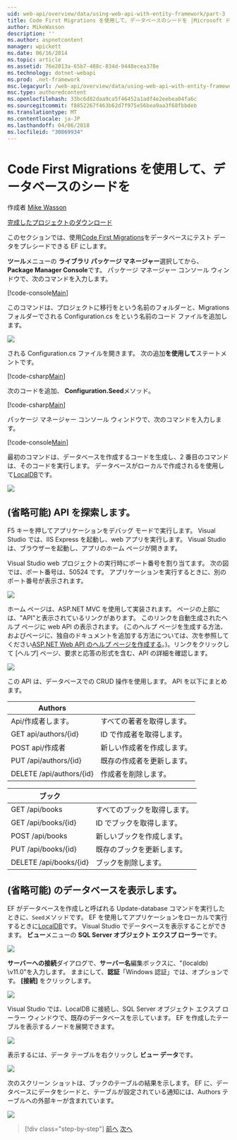 ```yaml
---
uid: web-api/overview/data/using-web-api-with-entity-framework/part-3
title: Code First Migrations を使用して、データベースのシードを |Microsoft ドキュメント
author: MikeWasson
description: ''
ms.author: aspnetcontent
manager: wpickett
ms.date: 06/16/2014
ms.topic: article
ms.assetid: 76e2013a-65b7-488c-834d-9448ecea378e
ms.technology: dotnet-webapi
ms.prod: .net-framework
msc.legacyurl: /web-api/overview/data/using-web-api-with-entity-framework/part-3
msc.type: authoredcontent
ms.openlocfilehash: 33bc6d82daa9ca5f46452a1adf4e2eebea04fa6c
ms.sourcegitcommit: f8852267f463b62d7f975e56bea9aa3f68fbbdeb
ms.translationtype: MT
ms.contentlocale: ja-JP
ms.lasthandoff: 04/06/2018
ms.locfileid: "30869934"
---
```

<a name="use-code-first-migrations-to-seed-the-database"></a>Code First Migrations を使用して、データベースのシードを
====================
作成者 [Mike Wasson](https://github.com/MikeWasson)

[完成したプロジェクトのダウンロード](https://github.com/MikeWasson/BookService)

このセクションでは、使用[Code First Migrations](https://msdn.microsoft.com/data/jj591621)をデータベースにテスト データをプレシードできる EF にします。

**ツール**メニューの **ライブラリ パッケージ マネージャー**選択してから、 **Package Manager Console**です。 パッケージ マネージャー コンソール ウィンドウで、次のコマンドを入力します。

[!code-console[Main](part-3/samples/sample1.cmd)]

このコマンドは、プロジェクトに移行をという名前のフォルダーと、Migrations フォルダーでされる Configuration.cs をという名前のコード ファイルを追加します。

![](part-3/_static/image1.png)

される Configuration.cs ファイルを開きます。 次の追加**を使用して**ステートメントです。

[!code-csharp[Main](part-3/samples/sample2.cs)]

次のコードを追加、 **Configuration.Seed**メソッド。

[!code-csharp[Main](part-3/samples/sample3.cs)]

パッケージ マネージャー コンソール ウィンドウで、次のコマンドを入力します。

[!code-console[Main](part-3/samples/sample4.cmd)]

最初のコマンドは、データベースを作成するコードを生成し、2 番目のコマンドは、そのコードを実行します。 データベースがローカルで作成されるを使用して[LocalDB](https://msdn.microsoft.com/library/hh510202.aspx)です。

![](part-3/_static/image2.png)

## <a name="explore-the-api-optional"></a>(省略可能) API を探索します。

F5 キーを押してアプリケーションをデバッグ モードで実行します。 Visual Studio では、IIS Express を起動し、web アプリを実行します。 Visual Studio は、ブラウザーを起動し、アプリのホーム ページが開きます。

Visual Studio web プロジェクトの実行時にポート番号を割り当てます。 次の図では、ポート番号は、50524 です。 アプリケーションを実行するときに、別のポート番号が表示されます。

![](part-3/_static/image3.png)

ホーム ページは、ASP.NET MVC を使用して実装されます。 ページの上部には、"API"と表示されているリンクがあります。 このリンクを自動生成されたヘルプ ページに web API の表示されます。 (このヘルプ ページを生成する方法、およびページに、独自のドキュメントを追加する方法については、次を参照してください[ASP.NET Web API のヘルプ ページを作成する](../../getting-started-with-aspnet-web-api/creating-api-help-pages.md)。)。リンクをクリックして [ヘルプ] ページ、要求と応答の形式を含む、API の詳細を確認します。

![](part-3/_static/image4.png)

この API は、データベースでの CRUD 操作を使用します。 API を以下にまとめます。

| Authors |  |
| --- | -- |
| Api/作成者します。 | すべての著者を取得します。 |
| GET api/authors/{id} | ID で作成者を取得します。 |
| POST api/作成者 | 新しい作成者を作成します。 |
| PUT /api/authors/{id} | 既存の作成者を更新します。 |
| DELETE /api/authors/{id} | 作成者を削除します。 |

| ブック |  |
| --- | -- |
| GET /api/books | すべてのブックを取得します。 |
| GET /api/books/{id} | ID でブックを取得します。 |
| POST /api/books | 新しいブックを作成します。 |
| PUT /api/books/{id} | 既存のブックを更新します。 |
| DELETE /api/books/{id} | ブックを削除します。 |

## <a name="view-the-database-optional"></a>(省略可能) のデータベースを表示します。

EF がデータベースを作成しと呼ばれる Update-database コマンドを実行したときに、`Seed`メソッドです。 EF を使用してアプリケーションをローカルで実行するときに[LocalDB](https://blogs.msdn.com/b/sqlexpress/archive/2011/07/12/introducing-localdb-a-better-sql-express.aspx)です。 Visual Studio でデータベースを表示することができます。 **ビュー**メニューの  **SQL Server オブジェクト エクスプ ローラー**です。

![](part-3/_static/image5.png)

**サーバーへの接続**ダイアログで、**サーバー名**編集ボックスに、"(localdb) \v11.0"を入力します。 ままにして、**認証**「Windows 認証」では、オプションです。 **[接続]** をクリックします。

![](part-3/_static/image6.png)

Visual Studio では、LocalDB に接続し、SQL Server オブジェクト エクスプ ローラー ウィンドウで、既存のデータベースを示しています。 EF を作成したテーブルを表示するノードを展開できます。

![](part-3/_static/image7.png)

表示するには、データ テーブルを右クリックし **ビュー データ**です。

![](part-3/_static/image8.png)

次のスクリーン ショットは、ブックのテーブルの結果を示します。 EF に、データベースにデータをシードと、テーブルが設定されている通知には、Authors テーブルへの外部キーが含まれています。

![](part-3/_static/image9.png)

> [!div class="step-by-step"]
> [前へ](part-2.md)
> [次へ](part-4.md)
